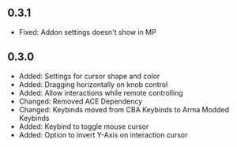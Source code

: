 ## 0.3.1
 - Fixed: Addon settings doesn't show in MP

## 0.3.0
 - Added: Settings for cursor shape and color
 - Added: Dragging horizontally on knob control
 - Added: Allow interactions while remote controlling
 - Changed: Removed ACE Dependency
 - Changed: Keybinds moved from CBA Keybinds to Arma Modded Keybinds
 - Added: Keybind to toggle mouse cursor
 - Added: Option to invert Y-Axis on interaction cursor

